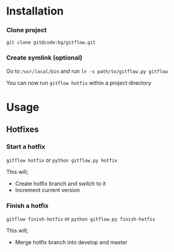 # Installation

### Clone project

`git clone git@code:bg/gitflow.git`

### Create symlink (optional)

Go to `/usr/local/bin` and run `ln -s path/to/gitflow.py gitflow`

You can now run `gitflow hotfix` within a project directory

# Usage

## Hotfixes

### Start a hotfix

`gitflow hotfix` or `python gitflow.py hotfix`

This will;
* Create hotfix branch and switch to it
* Increment current version


### Finish a hotfix

`gitflow finish-hotfix` or `python gitflow.py finish-hotfix`

This will;

* Merge hotfix branch into develop and master
